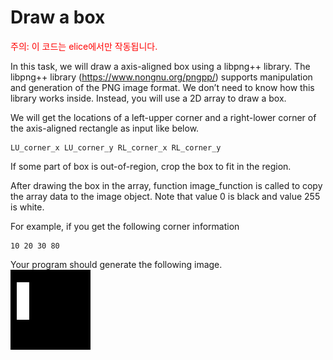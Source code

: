# Draw a box

<span style="color: #f00">주의: 이 코드는 elice에서만 작동됩니다.<span>

In this task, we will draw a axis-aligned box using a libpng++ library. The libpng++ library (https://www.nongnu.org/pngpp/) supports manipulation and generation of the PNG image format. We don’t need to know how this library works inside. Instead, you will use a 2D array to draw a box.

We will get the locations of a left-upper corner and a right-lower corner of the axis-aligned rectangle as input like below.
```
LU_corner_x LU_corner_y RL_corner_x RL_corner_y
```

If some part of box is out-of-region, crop the box to fit in the region.

After drawing the box in the array, function image_function is called to copy the array data to the image object. Note that value 0 is black and value 255 is white.

For example, if you get the following corner information
```
10 20 30 80
```

Your program should generate the following image.  
![img.png](img.png)
